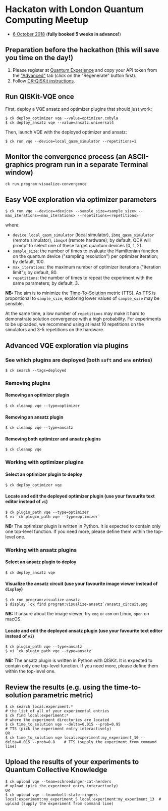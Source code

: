 # Hackaton with London Quantum Computing Meetup

* [6 October 2018](https://www.meetup.com/London-Quantum-Computing-Meetup/events/254156028/) (**fully booked 5 weeks in advance!**)

## Preparation before the hackathon (this will save you time on the day!)

1. Please register at [Quantum Experience](https://quantumexperience.ng.bluemix.net/qx/signup) and copy your API token from the ["Advanced"](https://quantumexperience.ng.bluemix.net/qx/account/advanced) tab (click on the "Regenerate" button first).
1. Follow [CK-QISKit instructions](https://github.com/ctuning/ck-qiskit).

## Run QISKit-VQE once

First, deploy a VQE ansatz and optimizer plugins that should just work:
```
$ ck deploy_optimizer vqe --value=optimizer.cobyla
$ ck deploy_ansatz vqe --value=ansatz.universal4
```

Then, launch VQE with the deployed optimizer and ansatz:
```
$ ck run vqe --device=local_qasm_simulator --repetitions=1
```

## Monitor the convergence process (an ASCII-graphics program run in a separate Terminal window)
```
ck run program:visualize-convergence
```


## Easy VQE exploration via optimizer parameters
```
$ ck run vqe --device=<device> --sample_size=<sample_size> --max_iterations=<max_iterations> --repetitions=<repetitions>
```
where:
- `device`: `local_qasm_simulator` (local simulator), `ibmq_qasm_simulator` (remote simulator), `ibmqx4` (remote hardware); by default, QCK will prompt to select one of these target quantum devices (0, 1, 2).
- `sample_size`: the number of times to evaluate the Hamiltonian function on the quantum device ("sampling resolution") per optimizer iteration; by default, 100.
- `max_iterations`: the maximum number of optimizer iterations ("iteration limit"); by default, 80.
- `repetitions`: the number of times to repeat the experiment with the same parameters; by default, 3.

**NB:** The aim is to minimize the [Time-To-Solution](https://nbviewer.jupyter.org/urls/dl.dropbox.com/s/d9iysrawnprjy2w/ck-quantum-hackathon-20180615.ipynb#Time-to-solution-metric) metric (TTS). As TTS is proportional to `sample_size`, exploring lower values of `sample_size` may be sensible.

At the same time, a low number of `repetitions` may make it hard to demonstrate solution convergence with a high probability. For experiments to be uploaded, we recommend using at least 10 repetitions on the simulators and 3-5 repetitions on the hardware.

## Advanced VQE exploration via plugins

### See which plugins are deployed (both `soft` and `env` entries)
```
$ ck search --tags=deployed
```

### Removing plugins

#### Removing an optimizer plugin
```
$ ck cleanup vqe --type=optimizer
```

#### Removing an ansatz plugin
```
$ ck cleanup vqe --type=ansatz
```

#### Removing both optimizer and ansatz plugins
```
$ ck cleanup vqe
```

### Working with optimizer plugins

#### Select an optimizer plugin to deploy
```
$ ck deploy_optimizer vqe
```

#### Locate and edit the deployed optimizer plugin (use your favourite text editor instead of `vi`)
```
$ ck plugin_path vqe --type=optimizer
$ vi `ck plugin_path vqe --type=optimizer`
```
**NB:** The optimizer plugin is written in Python.
It is expected to contain only one top-level function.
If you need more, please define them within the top-level one.

### Working with ansatz plugins

#### Select an ansatz plugin to deploy
```
$ ck deploy_ansatz vqe
```

#### Visualize the ansatz circuit (use your favourite image viewer instead of `display`)
```
$ ck run program:visualize-ansatz
$ display `ck find program:visualize-ansatz`/ansatz_circuit.png
```
**NB:** If unsure about the image viewer, try `eog` or `eom` on Linux, `open` on macOS.

#### Locate and edit the deployed ansatz plugin (use your favourite text editor instead of `vi`)
```
$ ck plugin_path vqe --type=ansatz
$ vi `ck plugin_path vqe --type=ansatz`
```
**NB:** The ansatz plugin is written in Python with QISKit.
It is expected to contain only one top-level function.
If you need more, please define them within the top-level one.

## Review the results (e.g. using the time-to-solution parametric metric)
```
$ ck search local:experiment:*                                                          # the list of all of your experimental entries
$ ck find local:experiment:*                                                            # where the experiment directories are located
$ ck time_to_solution vqe --delta=0.015 --prob=0.95                                     # TTS (pick the experiment entry interactively)
OR
$ ck time_to_solution vqe local:experiment:my_experiment_10 --delta=0.015 --prob=0.8    # TTS (supply the experiment from command line)
```

## Upload the results of your experiments to Quantum Collective Knowledge
```
$ ck upload vqe --team=schroedinger-cat-herders                                         # upload (pick the experiment entry interactively)
OR
$ ck upload vqe --team=bell-state-ringers local:experiment:my_experiment_5 local:experiment:my_experiment_13  # upload (supply the experiment from command line)
```

